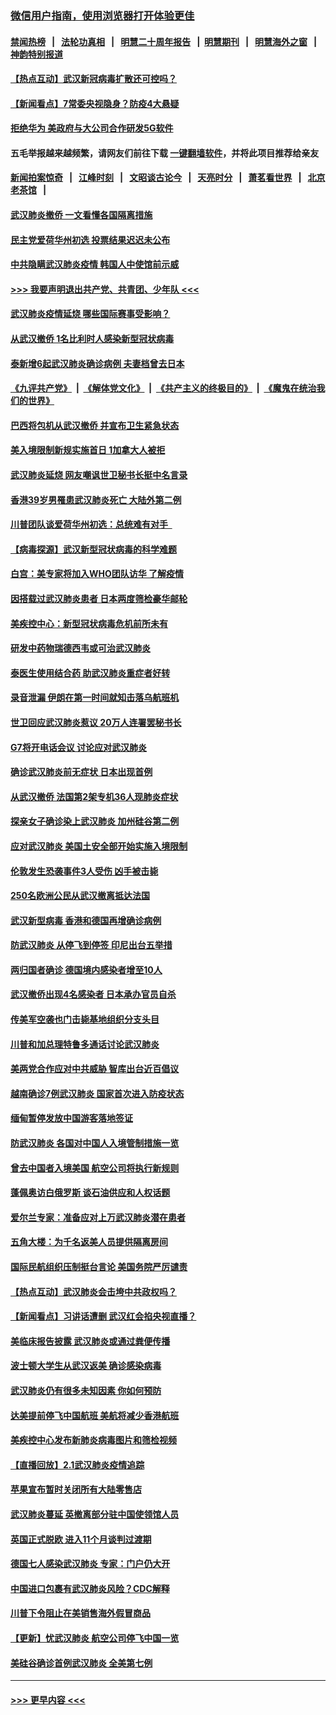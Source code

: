 ### [微信用户指南，使用浏览器打开体验更佳](https://github.com/gfw-breaker/banned-news1/blob/master/indexes/wechat-guide.md?t=0)
#### [禁闻热榜](热点新闻.md?t=0)  &nbsp;&nbsp;|&nbsp;&nbsp; [法轮功真相](https://github.com/gfw-breaker/truth/blob/master/README.md?t=0) &nbsp;&nbsp;|&nbsp;&nbsp; [明慧二十周年报告](https://github.com/gfw-breaker/mh-reports/blob/master/README.md?t=0) &nbsp;&nbsp;|&nbsp;&nbsp;[明慧期刊](https://github.com/gfw-breaker/mh-qikan) &nbsp;&nbsp;|&nbsp;&nbsp; [明慧海外之窗](https://github.com/gfw-breaker/mh-news/blob/master/README.md?t=0) &nbsp;&nbsp;|&nbsp;&nbsp; [神韵特别报道](https://github.com/gfw-breaker/mh-news/blob/master/shenyun.md?t=0)
#### [【热点互动】武汉新冠病毒扩散还可控吗？](../pages/nsc418/n11844750.md?t=02051322) 
#### [【新闻看点】7常委央视隐身？防疫4大悬疑](../pages/nsc418/n11844611.md?t=02051322) 
#### [拒绝华为 美政府与大公司合作研发5G软件](../pages/nsc418/n11844625.md?t=02051322) 
#### 五毛举报越来越频繁，请网友们前往下载 [一键翻墙软件](https://github.com/gfw-breaker/ssr-accounts)，并将此项目推荐给亲友
#### [新闻拍案惊奇](https://github.com/gfw-breaker/banned-news1/blob/master/pages/link4.md) &nbsp;&nbsp;|&nbsp;&nbsp; [江峰时刻](https://github.com/gfw-breaker/banned-news1/blob/master/pages/link4.md) &nbsp;&nbsp;|&nbsp;&nbsp; [文昭谈古论今](https://github.com/gfw-breaker/banned-news1/blob/master/pages/link4.md) &nbsp;&nbsp;|&nbsp;&nbsp; [天亮时分](https://github.com/gfw-breaker/banned-news1/blob/master/pages/link4.md) &nbsp;&nbsp;|&nbsp;&nbsp; [萧茗看世界](https://github.com/gfw-breaker/banned-news1/blob/master/pages/link4.md) &nbsp;&nbsp;|&nbsp;&nbsp; [北京老茶馆](https://github.com/gfw-breaker/banned-news1/blob/master/pages/link4.md) &nbsp;&nbsp;|&nbsp;&nbsp; 
#### [武汉肺炎撤侨 一文看懂各国隔离措施](../pages/nsc418/n11844216.md?t=02051322) 
#### [民主党爱荷华州初选 投票结果迟迟未公布](../pages/nsc418/n11844207.md?t=02051322) 
#### [中共隐瞒武汉肺炎疫情 韩国人中使馆前示威](../pages/nsc418/n11844084.md?t=02051322) 
#### [>>> 我要声明退出共产党、共青团、少年队 <<<](https://github.com/begood0513/goodnews/blob/master/quit/letter.md) 
#### [武汉肺炎疫情延烧 哪些国际赛事受影响？](../pages/nsc418/n11843958.md?t=02051322) 
#### [从武汉撤侨 1名比利时人感染新型冠状病毒](../pages/nsc418/n11843977.md?t=02051322) 
#### [泰新增6起武汉肺炎确诊病例 夫妻档曾去日本](../pages/nsc418/n11843900.md?t=02051322) 
#### [《九评共产党》](https://github.com/begood0513/9ping.md/blob/master/README.md) &nbsp;|&nbsp; [《解体党文化》](../../../../jtdwh.md/blob/master/README.md)  &nbsp;|&nbsp; [《共产主义的终极目的》](../../../../gczydzjmd.md/blob/master/README.md) &nbsp;|&nbsp; [《魔鬼在统治我们的世界》](../../../../mgztzwmdsj.md/blob/master/README.md) 
#### [巴西将包机从武汉撤侨 并宣布卫生紧急状态](../pages/nsc418/n11843418.md?t=02051322) 
#### [美入境限制新规实施首日 1加拿大人被拒](../pages/nsc418/n11843058.md?t=02051322) 
#### [武汉肺炎延烧 网友嘲讽世卫秘书长挺中名言录](../pages/nsc418/n11843056.md?t=02051322) 
#### [香港39岁男罹患武汉肺炎死亡 大陆外第二例](../pages/nsc418/n11843026.md?t=02051322) 
#### [川普团队谈爱荷华州初选：总统难有对手  ](../pages/nsc418/n11842867.md?t=02051322) 
#### [【病毒探源】武汉新型冠状病毒的科学难题](../pages/nsc418/n11842176.md?t=02051322) 
#### [白宫：美专家将加入WHO团队访华 了解疫情](../pages/nsc418/n11842198.md?t=02051322) 
#### [因搭载过武汉肺炎患者 日本两度筛检豪华邮轮](../pages/nsc418/n11842447.md?t=02051322) 
#### [美疾控中心：新型冠状病毒危机前所未有](../pages/nsc418/n11842406.md?t=02051322) 
#### [研发中药物瑞德西韦或可治武汉肺炎](../pages/nsc418/n11842100.md?t=02051322) 
#### [泰医生使用结合药 助武汉肺炎重症者好转](../pages/nsc418/n11842096.md?t=02051322) 
#### [录音泄漏 伊朗在第一时间就知击落乌航班机](../pages/nsc418/n11842002.md?t=02051322) 
#### [世卫回应武汉肺炎惹议 20万人连署罢秘书长](../pages/nsc418/n11841664.md?t=02051322) 
#### [G7将开电话会议 讨论应对武汉肺炎](../pages/nsc418/n11841658.md?t=02051322) 
#### [确诊武汉肺炎前无症状 日本出现首例](../pages/nsc418/n11841567.md?t=02051322) 
#### [从武汉撤侨 法国第2架专机36人现肺炎症状](../pages/nsc418/n11841382.md?t=02051322) 
#### [探亲女子确诊染上武汉肺炎 加州硅谷第二例](../pages/nsc418/n11839784.md?t=02051322) 
#### [应对武汉肺炎 美国土安全部开始实施入境限制](../pages/nsc418/n11839729.md?t=02051322) 
#### [伦敦发生恐袭事件3人受伤 凶手被击毙](../pages/nsc418/n11839442.md?t=02051322) 
#### [250名欧洲公民从武汉撤离抵达法国](../pages/nsc418/n11839438.md?t=02051322) 
#### [武汉新型病毒 香港和德国再增确诊病例](../pages/nsc418/n11839381.md?t=02051322) 
#### [防武汉肺炎 从停飞到停签 印尼出台五举措](../pages/nsc418/n11839282.md?t=02051322) 
#### [两归国者确诊 德国境内感染者增至10人](../pages/nsc418/n11839164.md?t=02051322) 
#### [武汉撤侨出现4名感染者 日本承办官员自杀](../pages/nsc418/n11839044.md?t=02051322) 
#### [传美军空袭也门击毙基地组织分支头目](../pages/nsc418/n11839210.md?t=02051322) 
#### [川普和加总理特鲁多通话讨论武汉肺炎](../pages/nsc418/n11839128.md?t=02051322) 
#### [美两党合作应对中共威胁 智库出台近百倡议](../pages/nsc418/n11838437.md?t=02051322) 
#### [越南确诊7例武汉肺炎 国家首次进入防疫状态](../pages/nsc418/n11838860.md?t=02051322) 
#### [缅甸暂停发放中国游客落地签证](../pages/nsc418/n11838730.md?t=02051322) 
#### [防武汉肺炎 各国对中国人入境管制措施一览](../pages/nsc418/n11838726.md?t=02051322) 
#### [曾去中国者入境美国 航空公司将执行新规则](../pages/nsc418/n11838375.md?t=02051322) 
#### [蓬佩奥访白俄罗斯 谈石油供应和人权话题](../pages/nsc418/n11838242.md?t=02051322) 
#### [爱尔兰专家：准备应对上万武汉肺炎潜在患者](../pages/nsc418/n11837978.md?t=02051322) 
#### [五角大楼：为千名返美人员提供隔离房间](../pages/nsc418/n11837831.md?t=02051322) 
#### [国际民航组织压制挺台言论 美国务院严厉谴责](../pages/nsc418/n11837791.md?t=02051322) 
#### [【热点互动】武汉肺炎会击垮中共政权吗？](../pages/nsc418/n11837779.md?t=02051322) 
#### [【新闻看点】习讲话遭删 武汉红会掐央视直播？](../pages/nsc418/n11837573.md?t=02051322) 
#### [美临床报告披露 武汉肺炎或通过粪便传播](../pages/nsc418/n11837626.md?t=02051322) 
#### [波士顿大学生从武汉返美 确诊感染病毒](../pages/nsc418/n11837580.md?t=02051322) 
#### [武汉肺炎仍有很多未知因素 你如何预防](../pages/nsc418/n11837666.md?t=02051322) 
#### [达美提前停飞中国航班 美航将减少香港航班](../pages/nsc418/n11837649.md?t=02051322) 
#### [美疾控中心发布新肺炎病毒图片和筛检视频](../pages/nsc418/n11837491.md?t=02051322) 
#### [【直播回放】2.1武汉肺炎疫情追踪](../pages/nsc418/n11837232.md?t=02051322) 
#### [苹果宣布暂时关闭所有大陆零售店](../pages/nsc418/n11837097.md?t=02051322) 
#### [武汉肺炎蔓延 英撤离部分驻中国使领馆人员](../pages/nsc418/n11837061.md?t=02051322) 
#### [英国正式脱欧 进入11个月谈判过渡期](../pages/nsc418/n11836911.md?t=02051322) 
#### [德国七人感染武汉肺炎 专家：门户仍大开](../pages/nsc418/n11836344.md?t=02051322) 
#### [中国进口包裹有武汉肺炎风险？CDC解释](../pages/nsc418/n11836321.md?t=02051322) 
#### [川普下令阻止在美销售海外假冒商品](../pages/nsc418/n11836261.md?t=02051322) 
#### [【更新】忧武汉肺炎 航空公司停飞中国一览](../pages/nsc418/n11835931.md?t=02051322) 
#### [美硅谷确诊首例武汉肺炎 全美第七例](../pages/nsc418/n11836093.md?t=02051322) 

----
#### [ >>> 更早内容 <<< ](../indexes/nsc418-earlier.md)
